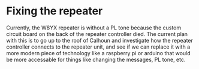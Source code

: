 <!-- TITLE: Ongoing Projects -->

# Fixing the repeater
Currently, the W8YX repeater is without a PL tone because the custom circuit board on the back of the repeater controller died. The current plan with this is to go up to the roof of Calhoun and investigate how the repeater controller connects to the repeater unit, and see if we can replace it with a more modern piece of technology like a raspberry pi or arduino that would be more accessable for things like changing the messages, PL tone, etc.